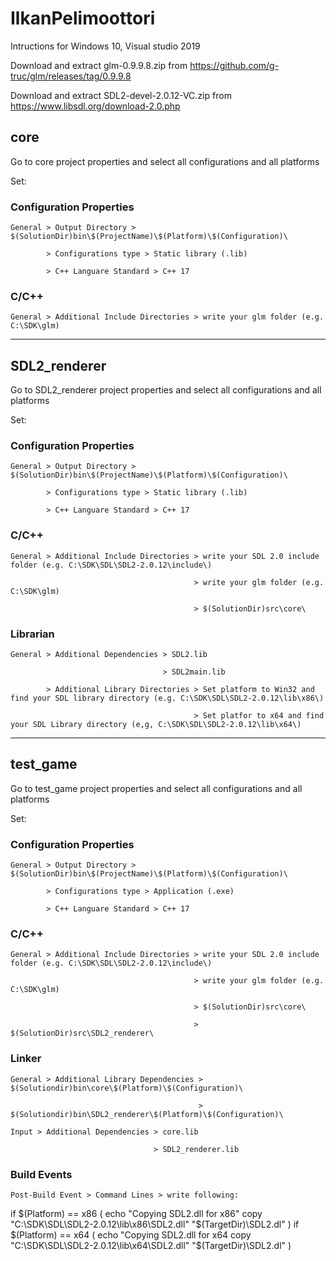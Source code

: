 # IlkanPelimoottori
Intructions for Windows 10, Visual studio 2019

Download and extract glm-0.9.9.8.zip from https://github.com/g-truc/glm/releases/tag/0.9.9.8

Download and extract SDL2-devel-2.0.12-VC.zip from https://www.libsdl.org/download-2.0.php

## core
Go to core project properties and select all configurations and all platforms

Set:

  ### Configuration Properties
  
    General > Output Directory > $(SolutionDir)bin\$(ProjectName)\$(Platform)\$(Configuration)\
    
            > Configurations type > Static library (.lib)
            
            > C++ Languare Standard > C++ 17
            
  ### C/C++
  
    General > Additional Include Directories > write your glm folder (e.g. C:\SDK\glm)
    
---

## SDL2_renderer
Go to SDL2_renderer project properties and select all configurations and all platforms

Set:

  ### Configuration Properties
  
    General > Output Directory > $(SolutionDir)bin\$(ProjectName)\$(Platform)\$(Configuration)\
    
            > Configurations type > Static library (.lib)
            
            > C++ Languare Standard > C++ 17
            
  ### C/C++
  
    General > Additional Include Directories > write your SDL 2.0 include folder (e.g. C:\SDK\SDL\SDL2-2.0.12\include\)
    
                                             > write your glm folder (e.g. C:\SDK\glm)
                                             
                                             > $(SolutionDir)src\core\
                                             
  ### Librarian
  
    General > Additional Dependencies > SDL2.lib
  
                                      > SDL2main.lib
                                                
            > Additional Library Directories > Set platform to Win32 and find your SDL library directory (e.g. C:\SDK\SDL\SDL2-2.0.12\lib\x86\)
                      
                                             > Set platfor to x64 and find your SDL Library directory (e,g, C:\SDK\SDL\SDL2-2.0.12\lib\x64\)
                                             
---

## test_game
Go to test_game project properties and select all configurations and all platforms

Set:

  ### Configuration Properties
  
    General > Output Directory > $(SolutionDir)bin\$(ProjectName)\$(Platform)\$(Configuration)\
    
            > Configurations type > Application (.exe)
            
            > C++ Languare Standard > C++ 17
            
  ### C/C++
  
    General > Additional Include Directories > write your SDL 2.0 include folder (e.g. C:\SDK\SDL\SDL2-2.0.12\include\)
    
                                             > write your glm folder (e.g. C:\SDK\glm)
                                             
                                             > $(SolutionDir)src\core\
                                             
                                             > $(SolutionDir)src\SDL2_renderer\
                                             
  ### Linker
  
    General > Additional Library Dependencies > $(Solutiondir)bin\core\$(Platform)\$(Configuration)\
  
                                              > $(Solutiondir)bin\SDL2_renderer\$(Platform)\$(Configuration)\
                                                
    Input > Additional Dependencies > core.lib
                      
                                    > SDL2_renderer.lib
                                    
  ### Build Events
    Post-Build Event > Command Lines > write following:

if $(Platform) == x86 (
    echo "Copying SDL2.dll for x86"
    copy "C:\SDK\SDL\SDL2-2.0.12\lib\x86\SDL2.dll" "$(TargetDir)\SDL2.dl"
)
if $(Platform) == x64 (
    echo "Copying SDL2.dll for x64
    copy "C:\SDK\SDL\SDL2-2.0.12\lib\x64\SDL2.dll" "$(TargetDir)\SDL2.dl"
)
